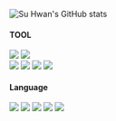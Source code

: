 <!--
**KORgosu/KORgosu** is a ✨ _special_ ✨ repository because its `README.md` (this file) appears on your GitHub profile.

Here are some ideas to get you started:

- 🔭 I’m currently working on ...
- 🌱 I’m currently learning ...
- 👯 I’m looking to collaborate on ...
- 🤔 I’m looking for help with ...
- 💬 Ask me about ...
- 📫 How to reach me: ...
- 😄 Pronouns: ...
- ⚡ Fun fact: ...
-->

![Su Hwan's GitHub stats](https://github-readme-stats.vercel.app/api?username=KORgosu&show_icons=true&theme=radical)


#### TOOL

<img src="https://img.shields.io/badge/Unity-000000?style=for-the-badge&logo=Unity&logoColor=ffffff"> <img src="https://img.shields.io/badge/Unreal Engine-0E1128?style=for-the-badge&logo=Unreal Engine&logoColor=ffffff">
<br/>
<img src="https://img.shields.io/badge/Adobe Illustrator-FF9A00?style=for-the-badge&logo=Adobe Illustrator&logoColor=black"> <img src="https://img.shields.io/badge/Adobe Photoshop-31A8FF?style=for-the-badge&logo=Adobe Photoshop&logoColor=black"> <img src="https://img.shields.io/badge/Adobe Premiere Pro-9999FF?style=for-the-badge&logo=Adobe Premiere Pro&logoColor=black">
<img src="https://img.shields.io/badge/CLO 3D-00?style=for-the-badge&logo=Cloudera&logoColor=black">


#### Language
<img src="https://img.shields.io/badge/C-A8B9CC?style=for-the-badge&logo=C&logoColor=000000"> <img src="https://img.shields.io/badge/C++-00599C?style=for-the-badge&logo=Cplusplus&logoColor=white"> <img src="https://img.shields.io/badge/Python-3776AB?style=for-the-badge&logo=Python&logoColor=black"> <img src="https://img.shields.io/badge/JavaScript-F7DF1E?style=for-the-badge&logo=JavaScript&logoColor=black"> <img src="https://img.shields.io/badge/p5.js-ED225D?style=for-the-badge&logo=p5.js&logoColor=black">



